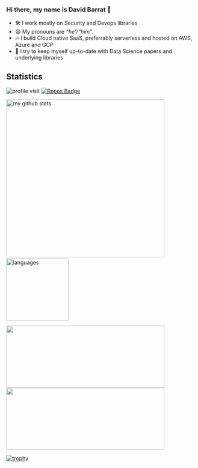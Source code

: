 ### Hi there, my name is David Barrat 👋

- 🛠 I work mostly on Security and Devops libraries
- 😄 My pronouns are *&ldquo;he&rdquo;/&ldquo;him&rdquo;*. 
- :fire: I build Cloud native SaaS, preferrably serverless and hosted on AWS, Azure and GCP
- :book: I try to keep myself up-to-date with Data Science papers and underlying libraries

## Statistics

<div align="left">

![profile visit](https://komarev.com/ghpvc/?username=dbrrt)
[![Repos Badge](https://badges.pufler.dev/repos/dbrrt)](https://badges.pufler.dev) 


<p align="left"> 
<img src="https://github-readme-stats.vercel.app/api?username=dbrrt&show_icons=true&count_private=true&hide=stars&include_all_commits=true&show_icons=true&layout=compact&theme=dracula" alt="my github stats" width="420"/>&nbsp;
<img src="https://github-readme-stats.vercel.app/api/top-langs/?username=dbrrt&layout=compact&theme=dracula" alt="languages" height="165">
</p>
</div>



<p align="left">
<img src="https://github-readme-streak-stats.herokuapp.com/?user=dbrrt" width="420" height="165">

<img src ="https://activity-graph.herokuapp.com/graph?username=dbrrt&bg_color=ffffff&color=0400ff&line=0400ff&point=03d3d&area=true&hide_border=true" width="420" height="165" >
    
[![trophy](https://github-profile-trophy.vercel.app/?username=dbrrt)](https://github.com/ryo-ma/github-profile-trophy)

    
</p>
